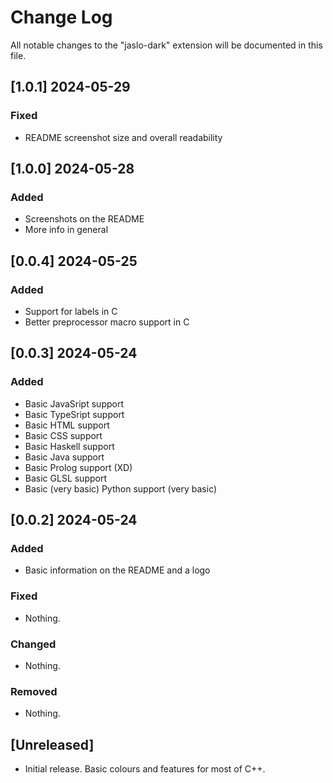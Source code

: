 # Change Log

All notable changes to the "jaslo-dark" extension will be documented in this file.

## [1.0.1] 2024-05-29

### Fixed

- README screenshot size and overall readability

## [1.0.0] 2024-05-28

### Added

- Screenshots on the README
- More info in general

## [0.0.4] 2024-05-25

### Added

- Support for labels in C
- Better preprocessor macro support in C

## [0.0.3] 2024-05-24

### Added

- Basic JavaSript support
- Basic TypeSript support
- Basic HTML support
- Basic CSS support
- Basic Haskell support
- Basic Java support
- Basic Prolog support (XD)
- Basic GLSL support
- Basic (very basic) Python support (very basic)

## [0.0.2] 2024-05-24

### Added

- Basic information on the README and a logo

### Fixed

- Nothing.

### Changed

- Nothing.

### Removed

- Nothing.

## [Unreleased]

- Initial release. Basic colours and features for most of C++.
